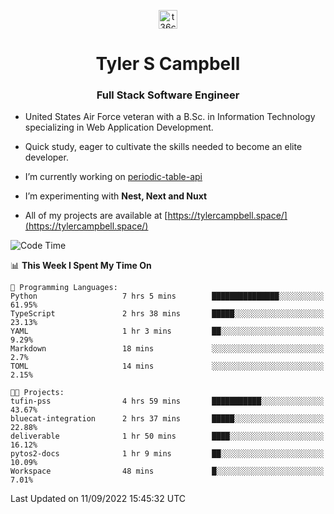 <p align="center">
<a href="https://www.linkedin.com/in/t36campbell" target="blank"><img align="center" src="https://ik.imagekit.io/t36campbell/Portfolio/linkedin.png.original_m8bbGgPh6.png" alt="t36campbell" height="30" width="30" /></a>
</p>
<h1 align="center">Tyler S Campbell</h1>
<h3 align="center">Full Stack Software Engineer</h3>

* United States Air Force veteran with a B.Sc. in Information Technology specializing in Web Application Development. 

* Quick study, eager to cultivate the skills needed to become an elite developer.

* I’m currently working on [periodic-table-api](https://github.com/t36campbell/periodic-table-api)

* I’m experimenting with **Nest, Next and Nuxt**

* All of my projects are available at [https://tylercampbell.space/](https://tylercampbell.space/)

<!--START_SECTION:waka-->
![Code Time](http://img.shields.io/badge/Code%20Time-1%2C787%20hrs%206%20mins-blue)

📊 **This Week I Spent My Time On** 

```text
💬 Programming Languages: 
Python                   7 hrs 5 mins        ███████████████░░░░░░░░░░   61.95% 
TypeScript               2 hrs 38 mins       █████░░░░░░░░░░░░░░░░░░░░   23.13% 
YAML                     1 hr 3 mins         ██░░░░░░░░░░░░░░░░░░░░░░░   9.29% 
Markdown                 18 mins             ░░░░░░░░░░░░░░░░░░░░░░░░░   2.7% 
TOML                     14 mins             ░░░░░░░░░░░░░░░░░░░░░░░░░   2.15%

🐱‍💻 Projects: 
tufin-pss                4 hrs 59 mins       ███████████░░░░░░░░░░░░░░   43.67% 
bluecat-integration      2 hrs 37 mins       █████░░░░░░░░░░░░░░░░░░░░   22.88% 
deliverable              1 hr 50 mins        ████░░░░░░░░░░░░░░░░░░░░░   16.12% 
pytos2-docs              1 hr 9 mins         ██░░░░░░░░░░░░░░░░░░░░░░░   10.09% 
Workspace                48 mins             █░░░░░░░░░░░░░░░░░░░░░░░░   7.01%

```


 Last Updated on 11/09/2022 15:45:32 UTC
<!--END_SECTION:waka-->
